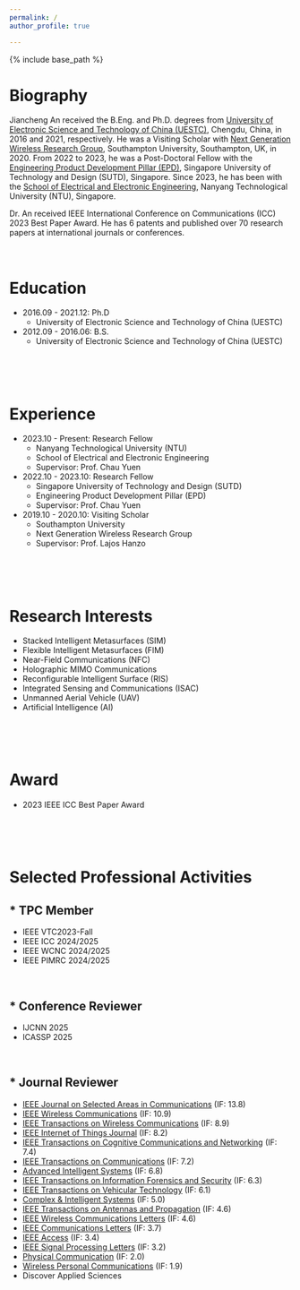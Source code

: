 ```yaml
---
permalink: /
author_profile: true

---
```


{% include base_path %}
# Biography
Jiancheng An received the B.Eng. and Ph.D. degrees from [University of Electronic Science and Technology of China (UESTC)](https://en.uestc.edu.cn/), Chengdu, China, in 2016 and 2021, respectively. He was a Visiting Scholar with [Next Generation Wireless Research Group](https://www.southampton.ac.uk/research/groups/next-generation-wireless), Southampton University, Southampton, UK, in 2020. From 2022 to 2023, he was a Post-Doctoral Fellow with the [Engineering Product Development Pillar (EPD)](https://www.sutd.edu.sg/epd), Singapore University of Technology and Design (SUTD), Singapore. Since 2023, he has been with the [School of Electrical and Electronic Engineering](https://www.ntu.edu.sg/eee/), Nanyang Technological University (NTU), Singapore.

Dr. An received IEEE International Conference on Communications (ICC) 2023 Best Paper Award. He has 6 patents and published over 70 research papers at international journals or conferences.
<br>
<br>
<br>

# Education
* 2016.09 - 2021.12: Ph.D
  * University of Electronic Science and Technology of China (UESTC)
* 2012.09 - 2016.06: B.S.
  * University of Electronic Science and Technology of China (UESTC)
<br>
<br>
<br>

# Experience
* 2023.10 - Present: Research Fellow
  * Nanyang Technological University (NTU)
  * School of Electrical and Electronic Engineering
  * Supervisor: Prof. Chau Yuen
* 2022.10 - 2023.10: Research Fellow
  * Singapore University of Technology and Design (SUTD)
  * Engineering Product Development Pillar (EPD)
  * Supervisor: Prof. Chau Yuen
* 2019.10 - 2020.10: Visiting Scholar
  * Southampton University
  * Next Generation Wireless Research Group
  * Supervisor: Prof. Lajos Hanzo
<br>
<br>
<br>

# Research Interests
* Stacked Intelligent Metasurfaces (SIM)
* Flexible Intelligent Metasurfaces (FIM)
* Near-Field Communications (NFC)
* Holographic MIMO Communications
* Reconfigurable Intelligent Surface (RIS)
* Integrated Sensing and Communications (ISAC)
* Unmanned Aerial Vehicle (UAV)
* Artificial Intelligence (AI)
<br>
<br>
<br>
  
# Award
* 2023 IEEE ICC Best Paper Award
<br>
<br>
<br>

# Selected Professional Activities
## \* TPC Member
* IEEE VTC2023-Fall
* IEEE ICC 2024/2025
* IEEE WCNC 2024/2025
* IEEE PIMRC 2024/2025
<br>

## \* Conference Reviewer 
* IJCNN 2025
* ICASSP 2025
<br>

## \* Journal Reviewer
* [IEEE Journal on Selected Areas in Communications](https://mc.manuscriptcentral.com/jsac-ieee) (IF: 13.8)
* [IEEE Wireless Communications](https://mc.manuscriptcentral.com/ieee-wcm) (IF: 10.9)
* [IEEE Transactions on Wireless Communications](https://mc.manuscriptcentral.com/twc) (IF: 8.9)
* [IEEE Internet of Things Journal](https://mc.manuscriptcentral.com/iot) (IF: 8.2)
* [IEEE Transactions on Cognitive Communications and Networking](https://mc.manuscriptcentral.com/tccn) (IF: 7.4)
* [IEEE Transactions on Communications](https://mc.manuscriptcentral.com/tcom) (IF: 7.2)
* [Advanced Intelligent Systems](https://www.editorialmanager.com/advintellsyst/default2.aspx) (IF: 6.8)
* [IEEE Transactions on Information Forensics and Security](https://mc.manuscriptcentral.com/tifs-ieee) (IF: 6.3)
* [IEEE Transactions on Vehicular Technology](https://mc.manuscriptcentral.com/tvt-ieee) (IF: 6.1)
* [Complex & Intelligent Systems](https://www.editorialmanager.com/cais/default.aspx) (IF: 5.0)
* [IEEE Transactions on Antennas and Propagation](https://mc.manuscriptcentral.com/tap-ieee) (IF: 4.6)
* [IEEE Wireless Communications Letters](https://mc.manuscriptcentral.com/wcl) (IF: 4.6)
* [IEEE Communications Letters](https://mc.manuscriptcentral.com/comml-ieee) (IF: 3.7)
* [IEEE Access](https://mc.manuscriptcentral.com/ieee-access) (IF: 3.4)
* [IEEE Signal Processing Letters](https://mc.manuscriptcentral.com/spl-ieee) (IF: 3.2)
* [Physical Communication](https://www.editorialmanager.com/phycom/default2.aspx) (IF: 2.0)
* [Wireless Personal Communications](https://www.editorialmanager.com/wire/default.aspx) (IF: 1.9)
* Discover Applied Sciences
<br>
<br>
<br>

